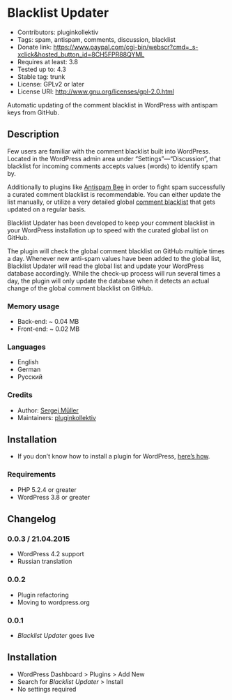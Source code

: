 # Blacklist Updater #
* Contributors:      pluginkollektiv
* Tags:              spam, antispam, comments, discussion, blacklist
* Donate link:       https://www.paypal.com/cgi-bin/webscr?cmd=_s-xclick&hosted_button_id=8CH5FPR88QYML
* Requires at least: 3.8
* Tested up to:      4.3
* Stable tag:        trunk
* License:           GPLv2 or later
* License URI:       http://www.gnu.org/licenses/gpl-2.0.html


Automatic updating of the comment blacklist in WordPress with antispam keys from GitHub.


## Description ##

Few users are familiar with the comment blacklist built into WordPress. Located in the WordPress admin area under “Settings”—“Discussion”, that blacklist for incoming comments accepts values (words) to identify spam by.

Additionally to plugins like [Antispam Bee](https://wordpress.org/plugins/antispam-bee/) in order to fight spam successfully a curated comment blacklist is recommendable. You can either update the list manually, or utilize a very detailed global [comment blacklist](https://github.com/splorp/wordpress-comment-blacklist) that gets updated on a regular basis.

Blacklist Updater has been developed to keep your comment blacklist in your WordPress installation up to speed with the curated global list on GitHub.

The plugin will check the global comment blacklist on GitHub multiple times a day. Whenever new anti-spam values have been added to the global list, Blacklist Updater will read the global list and update your WordPress database accordingly. While the check-up process will run several times a day, the plugin will only update the database when it detects an actual change of the global comment blacklist on GitHub.


### Memory usage ###
* Back-end: ~ 0.04 MB
* Front-end: ~ 0.02 MB


### Languages ###
* English
* German
* Русский


### Credits ###
* Author: [Sergej Müller](https://sergejmueller.github.io/)
* Maintainers: [pluginkollektiv](http://pluginkollektiv.org/)


## Installation ##
* If you don’t know how to install a plugin for WordPress, [here’s how](http://codex.wordpress.org/Managing_Plugins#Installing_Plugins).


### Requirements ###
* PHP 5.2.4 or greater
* WordPress 3.8 or greater


## Changelog ##

### 0.0.3 / 21.04.2015 ###
* WordPress 4.2 support
* Russian translation

### 0.0.2 ###
* Plugin refactoring
* Moving to wordpress.org

### 0.0.1 ###
* *Blacklist Updater* goes live


## Installation ##

* WordPress Dashboard > Plugins > Add New
* Search for *Blacklist Updater* > Install
* No settings required
